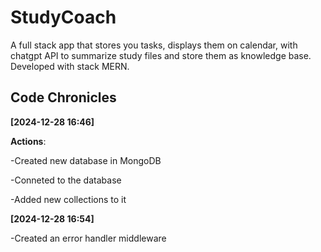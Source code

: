 # StudyCoach

A full stack app that stores you tasks, displays them on calendar, with chatgpt API to summarize study files and store them as knowledge base. Developed with stack MERN.

## Code Chronicles

**[2024-12-28 16:46]**

**Actions**:

-Created new database in MongoDB

-Conneted to the database

-Added new collections to it


**[2024-12-28 16:54]**

-Created an error handler middleware
